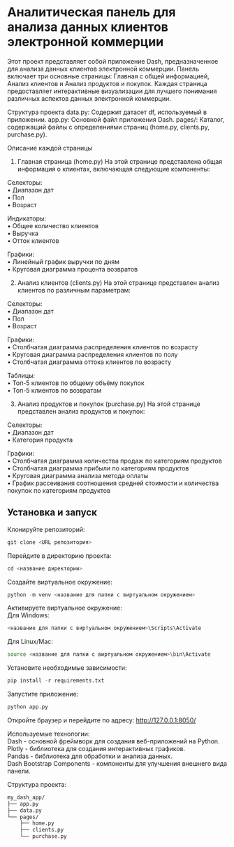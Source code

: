 # Аналитическая панель для анализа данных клиентов электронной коммерции
Этот проект представляет собой приложение Dash, предназначенное для анализа данных клиентов электронной коммерции. Панель включает три основные страницы: Главная с общей информацией, Анализ клиентов и Анализ продуктов и покупок. Каждая страница предоставляет интерактивные визуализации для лучшего понимания различных аспектов данных электронной коммерции.

Структура проекта
data.py: Содержит датасет df, используемый в приложении.
app.py: Основной файл приложения Dash.
pages/: Каталог, содержащий файлы с определениями страниц (home.py, clients.py, purchase.py).

Описание каждой страницы

1. Главная страница (home.py)
На этой странице представлена общая информация о клиентах, включающая следующие компоненты:

  Селекторы: <br />
  &#8226; Диапазон дат <br />
  &#8226; Пол <br />
  &#8226; Возраст

Индикаторы: <br />
&#8226; Общее количество клиентов <br />
&#8226; Выручка <br />
&#8226; Отток клиентов

Графики: <br />
&#8226; Линейный график выручки по дням <br />
&#8226; Круговая диаграмма процента возвратов

2. Анализ клиентов (clients.py)
На этой странице представлен анализ клиентов по различным параметрам:

Селекторы: <br />
&#8226; Диапазон дат <br />
&#8226; Пол <br />
&#8226; Возраст

Графики: <br />
&#8226; Столбчатая диаграмма распределения клиентов по возрасту <br />
&#8226; Круговая диаграмма распределения клиентов по полу <br />
&#8226; Столбчатая диаграмма оттока клиентов по возрасту <br />

Таблицы: <br />
&#8226; Топ-5 клиентов по общему объёму покупок <br />
&#8226; Топ-5 клиентов по возвратам

3. Анализ продуктов и покупок (purchase.py)
На этой странице представлен анализ продуктов и покупок:

Селекторы: <br />
&#8226; Диапазон дат <br />
&#8226; Категория продукта

Графики: <br />
&#8226; Столбчатая диаграмма количества продаж по категориям продуктов <br />
&#8226; Столбчатая диаграмма прибыли по категориям продуктов <br />
&#8226; Круговая диаграмма анализа метода оплаты <br />
&#8226; График рассеивания соотношения средней стоимости и количества покупок по категориям продуктов


## Установка и запуск
Клонируйте репозиторий:
```python
git clone <URL репозитория>
```

Перейдите в директорию проекта:
```python
cd <название директории>
```
Создайте виртуальное окружение:
```python
python -m venv <название для папки с виртуальном окружением>
```

Активируете виртуальное окружение: <br />
Для Windows:
```python
<название для папки с виртуальном окружением>\Scripts\Activate
```
Для Linux/Mac:
```bash
source <название для папки с виртуальном окружением>\bin\Activate
```

Установите необходимые зависимости:
```python
pip install -r requirements.txt
```

Запустите приложение:
```python
python app.py
```

Откройте браузер и перейдите по адресу:
http://127.0.0.1:8050/

Используемые технологии: <br />
Dash - основной фреймворк для создания веб-приложений на Python. <br />
Plotly - библиотека для создания интерактивных графиков. <br />
Pandas - библиотека для обработки и анализа данных. <br />
Dash Bootstrap Components - компоненты для улучшения внешнего вида панели.

Структура проекта: <br />
```bash
my_dash_app/
├── app.py
├── data.py
└── pages/
    ├── home.py
    ├── clients.py
    └── purchase.py
```

